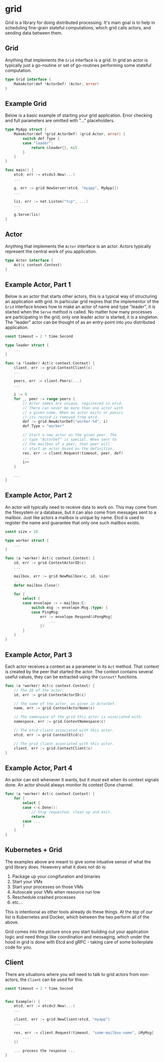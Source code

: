 grid
====

Grid is a library for doing distributed processing. It's main goal is to help
in scheduling fine-grain stateful computations, which grid calls actors, and
sending data between them.

## Grid
Anything that implements the `Grid` interface is a grid. In grid an actor is
typically just a go-routine or set of go-routines performing some stateful
computation.

```go
type Grid interface {
    MakeActor(def *ActorDef) (Actor, error)
}
```

## Example Grid
Below is a basic example of starting your grid application. Error checking and
full parameters are omitted with "..." placeholders.

```go
type MyApp struct {
    MakeActor(def *grid.ActorDef) (grid.Actor, error) {
        switch def.Type {
        case "leader":
            return &leader{}, nil
        }
    }
}

func main() {
    etcd, err := etcdv3.New(...)
    ...

    g, err := grid.NewServer(etcd, "myapp", MyApp{})
    ...

    lis, err := net.Listen("tcp", ...)
    ...

    g.Serve(lis)
}

```

## Actor
Anything that implements the `Actor` interface is an actor. Actors typically
represent the central work of you application.

```go
type Actor interface {
    Act(c context.Context)
}
```

## Example Actor, Part 1
Below is an actor that starts other actors, this is a typical way of structuring
an application with grid. In particular grid reqires that the implementor of
the `Grid` interface knows how to make an actor of name and type "leader", it
is started when the `Serve` method is called. No matter how many processes are
participating in the grid, only one leader actor is started, it is a singleton.
The "leader" actor can be thought of as an entry-point into you distributed
application.

```go
const timeout = 2 * time.Second

type leader struct {
    ...
}

func (a *leader) Act(c context.Context) {
    client, err := grid.ContextClient(c)
    ...

    peers, err := client.Peers(...)
    ...

    i := 0
    for _, peer := range peers {
        // Actor names are unique, registered in etcd.
        // There can never be more than one actor with
        // a given name. When an actor exits or panics
        // its record is removed from etcd.
        def := grid.NewActorDef("worker-%d", i)
        def.Type = "worker"

        // Start a new actor on the given peer. The
        // type "ActorDef" is special. When sent to
        // the mailbox of a peer, that peer will
        // start an actor based on the definition.
        res, err := client.Request(timeout, peer, def)
        ...
        i++
    }

    ...
}
```

## Example Actor, Part 2
An actor will typically need to receive data to work on. This may come
from the filesystem or a database, but it can also come from messages
sent to a mailbox. Just like actors a mailbox is unique by name. Etcd
is used to register the name and guarantee that only one such mailbox
exists.

```go
const size = 10

type worker struct {
    ...
}

func (a *worker) Act(c context.Context) {
    id, err := grid.ContextActorID(c)
    ...

    mailbox, err := grid.NewMailbox(c, id, size)
    ...
    defer mailbox.Close()

    for {
        select {
        case envelope := <-mailbox.C:
            switch msg := envelope.Msg.(type) {
            case PingMsg:
                err := envelope.Respond(&PongMsg{
                    ...
                })
        }
    }
}
```

## Example Actor, Part 3
Each actor receives a context as a parameter in its `Act` method. That context
is created by the peer that started the actor. The context contains several
useful values, they can be extracted using the `Context*` functions.

```go
func (a *worker) Act(c context.Context) {
    // The ID of the actor.
    id, err := grid.ContextActorID(c)

    // The name of the actor, as given in ActorDef.
    name, err := grid.ContextActorName(c)

    // The namespace of the grid this actor is associated with.
    namespace, err := grid.ContextNamespace(c)

    // The etcd client associated with this actor.
    etcd, err := grid.ContextEtcd(c)

    // The grid client associated with this actor.
    client, err := grid.ContextClient(c)
}
```

## Example Actor, Part 4
An actor can exit whenever it wants, but it *must* exit when its context
signals done. An actor should always monitor its context Done channel.

```go
func (a *worker) Act(c context.Context) {
    for {
        select {
        case <-c.Done():
            // Stop requested, clean up and exit.
            return
        case ...
        }
    }
}
```

## Kubernetes + Grid
The examples above are meant to give some intuative sense of what the grid
library does. Howevery what it does not do is:

 1. Package up your congifuration and binaries
 1. Start your VMs
 1. Start your processes on those VMs
 1. Autoscale your VMs when resource run low
 1. Reschedule crashed processes
 1. etc...

This is intentional as other tools already do these things. At the top of
our list is Kubernetes and Docker, which between the two perform all of the
above.

Grid comes into the picture once you start building out your application logic
and need things like coordination and messaging, which under the hood in grid
is done with Etcd and gRPC - taking care of some boilerplate code for you.

## Client
There are situations where you will need to talk to grid actors from non-actors,
the `Client` can be used for this.

```go
const timeout = 2 * time.Second


func Example() {
    etcd, err := etcdv3.New(...)
    ...

    client, err := grid.NewClient(etcd, "myapp")
    ...

    res, err := client.Request(timeout, "some-mailbox-name", &MyMsg{
        ...
    })

    ... process the response ...
}
```
